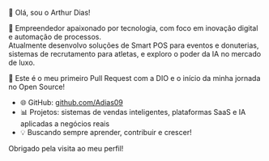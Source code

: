 👋 Olá, sou o Arthur Dias!

🎯 Empreendedor apaixonado por tecnologia, com foco em inovação digital e automação de processos.  
Atualmente desenvolvo soluções de Smart POS para eventos e donuterias, sistemas de recrutamento para atletas, e exploro o poder da IA no mercado de luxo.

🚀 Este é o meu primeiro Pull Request com a DIO e o início da minha jornada no Open Source!

- 🌐 GitHub: [github.com/Adias09](https://github.com/Adias09)
- 📊 Projetos: sistemas de vendas inteligentes, plataformas SaaS e IA aplicadas a negócios reais
- 💡 Buscando sempre aprender, contribuir e crescer!

Obrigado pela visita ao meu perfil!
